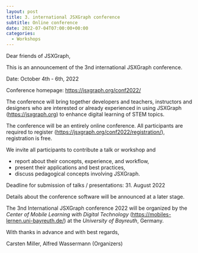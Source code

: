 ```yaml
---
layout: post
title: 3. international JSXGraph conference 
subtitle: Online conference
date: 2022-07-04T07:00:00+00:00
categories:
  - Workshops
---
```

Dear friends of JSXGraph,

This is an announcement of the 3nd international JSXGraph conference.

Date: October 4th - 6th, 2022

Conference homepage: <https://jsxgraph.org/conf2022/>

The conference will bring together developers and teachers, instructors and designers who are interested or already experienced in using JSXGraph (<https://jsxgraph.org>) to enhance digital learning of STEM topics.

The conference will be an entirely online conference. All participants are required to register (<https://jsxgraph.org/conf2022/registration/>), registration is free.

We invite all participants to contribute a talk or workshop and

- report about their concepts, experience, and workflow,
- present their applications and best practices,
- discuss pedagogical concepts involving JSXGraph.

Deadline for submission of talks / presentations: 31. August 2022

Details about the conference software will be announced at a later stage.

The 3nd International JSXGraph conference 2022 will be organized by the *Center of Mobile Learning with Digital Technology* (<https://mobiles-lernen.uni-bayreuth.de/>) at the *University of Bayreuth*, Germany.

With thanks in advance and with best regards,

Carsten Miller, Alfred Wassermann
(Organizers)

